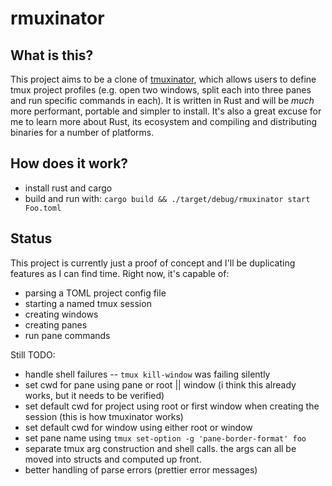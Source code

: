# rmuxinator

## What is this?
This project aims to be a clone of [tmuxinator](https://github.com/tmuxinator/tmuxinator), which allows users to define
tmux project profiles (e.g. open two windows, split each into three panes and
run specific commands in each). It is written in Rust and will be _much_
more performant, portable and simpler to install. It's also a great excuse for
me to learn more about Rust, its ecosystem and compiling and distributing
binaries for a number of platforms.

## How does it work?
- install rust and cargo
- build and run with: `cargo build && ./target/debug/rmuxinator start Foo.toml`

## Status
This project is currently just a proof of concept and I'll be duplicating
features as I can find time. Right now, it's capable of:
- parsing a TOML project config file
- starting a named tmux session
- creating windows
- creating panes
- run pane commands

Still TODO:
- handle shell failures -- `tmux kill-window` was failing silently
- set cwd for pane using pane or root || window (i think this already works, but it needs to be verified)
- set default cwd for project using root or first window when creating the session (this is how tmuxinator
works)
- set default cwd for window using either root or window
- set pane name using `tmux set-option -g 'pane-border-format' foo`
- separate tmux arg construction and shell calls. the args can all be moved
into structs and computed up front.
- better handling of parse errors (prettier error messages)
